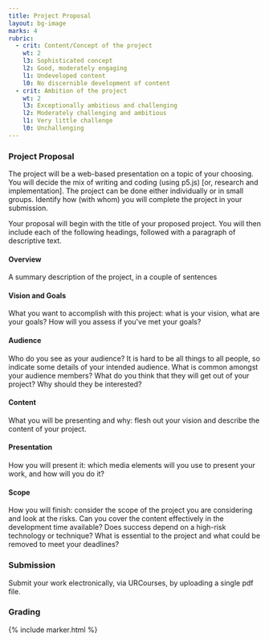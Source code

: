 ```yaml
---
title: Project Proposal
layout: bg-image
marks: 4
rubric:
  - crit: Content/Concept of the project
    wt: 2
    l3: Sophisticated concept
    l2: Good, moderately engaging
    l1: Undeveloped content
    l0: No discernible development of content
  - crit: Ambition of the project
    wt: 2
    l3: Exceptionally ambitious and challenging
    l2: Moderately challenging and ambitious
    l1: Very little challenge
    l0: Unchallenging
---
```

### Project Proposal

The project will be a web-based presentation on a topic of your choosing. You will decide the mix of writing and coding (using p5.js) [or, research and implementation]. The project can be done either individually or in small
groups. Identify how (with whom) you will complete the project in
your submission.

Your proposal will begin with the title of your proposed project. You will then include each of the following headings, followed with a paragraph of descriptive text.

#### Overview
A summary description of the project, in a couple of sentences

#### Vision and Goals
What you want to accomplish with this project: what is your vision, what are your goals? How will you assess if you've met your goals?

#### Audience
Who do you see as your audience? It is hard to be all things to all people, so indicate some details of your intended audience. What is common amongst your audience members? What do you think that they will get out of your project? Why should they be interested?

#### Content
What you will be presenting and why: flesh out your vision and describe the content of your project.

#### Presentation
How you will present it: which media elements will you use to present your work, and how will you do it?

#### Scope
How you will finish: consider the scope of the project you are considering and look at the risks. Can you cover the content effectively in the development time available? Does success depend on a high-risk technology or technique? What is essential to the project and what could be removed to meet your deadlines?

### Submission

Submit your work electronically, via URCourses, by uploading a single pdf file.

### Grading

{% include marker.html %}
